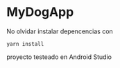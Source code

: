 # MyDogApp

No olvidar instalar depencencias con
```
yarn install
```
proyecto testeado en Android Studio
